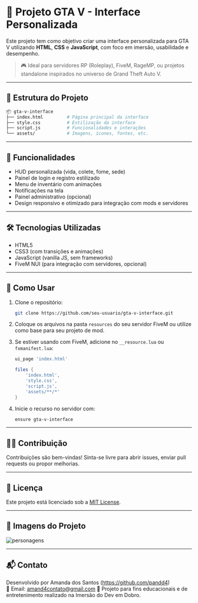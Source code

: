 # 🌆 Projeto GTA V - Interface Personalizada

Este projeto tem como objetivo criar uma interface personalizada para GTA V utilizando **HTML**, **CSS** e **JavaScript**, com foco em imersão, usabilidade e desempenho.

> 🎮 Ideal para servidores RP (Roleplay), FiveM, RageMP, ou projetos standalone inspirados no universo de Grand Theft Auto V.

---

## 📁 Estrutura do Projeto

```bash
📦 gta-v-interface
├── index.html         # Página principal da interface
├── style.css          # Estilização da interface
├── script.js          # Funcionalidades e interações
└── assets/            # Imagens, ícones, fontes, etc.
```

---

## 🚀 Funcionalidades

- HUD personalizada (vida, colete, fome, sede)
- Painel de login e registro estilizado
- Menu de inventário com animações
- Notificações na tela
- Painel administrativo (opcional)
- Design responsivo e otimizado para integração com mods e servidores

---

## 🛠️ Tecnologias Utilizadas

- HTML5
- CSS3 (com transições e animações)
- JavaScript (vanilla JS, sem frameworks)
- FiveM NUI (para integração com servidores, opcional)

---

## 🔧 Como Usar

1. Clone o repositório:
   ```bash
   git clone https://github.com/seu-usuario/gta-v-interface.git
   ```
2. Coloque os arquivos na pasta `resources` do seu servidor FiveM ou utilize como base para seu projeto de mod.
   
3. Se estiver usando com FiveM, adicione no `__resource.lua` ou `fxmanifest.lua`:

   ```lua
   ui_page 'index.html'

   files {
       'index.html',
       'style.css',
       'script.js',
       'assets/**/*'
   }
   ```

4. Inicie o recurso no servidor com:
   ```bash
   ensure gta-v-interface
   ```

---

## 👨‍💻 Contribuição

Contribuições são bem-vindas! Sinta-se livre para abrir issues, enviar pull requests ou propor melhorias.

---

## 📄 Licença

Este projeto está licenciado sob a [MIT License](LICENSE).

---

## 📸 Imagens do Projeto

![personagens](https://github.com/user-attachments/assets/a48b8441-caff-494a-ae8c-5660cbe5ceec)


---

## 📬 Contato

Desenvolvido por Amanda dos Santos (https://github.com/pandd4)  
📧 Email: amand4contato@gmail.com 
🔗 Projeto para fins educacionais e de entretenimento realizado na Imersão do Dev em Dobro.
```

